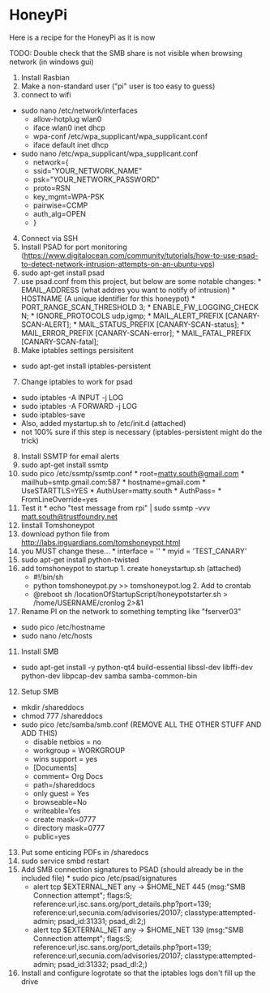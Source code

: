 # HoneyPi
Here is a recipe for the HoneyPi as it is now

TODO: Double check that the SMB share is not visible when browsing network (in windows gui)

1. Install Rasbian
2. Make a non-standard user ("pi" user is too easy to guess)
3. connect to wifi
  * sudo nano /etc/network/interfaces 
    * allow-hotplug wlan0 
    * iface wlan0 inet dhcp 
    * wpa-conf /etc/wpa_supplicant/wpa_supplicant.conf 
    * iface default inet dhcp 
  * sudo nano /etc/wpa_supplicant/wpa_supplicant.conf 
    * network={
    * ssid="YOUR_NETWORK_NAME" 
    * psk="YOUR_NETWORK_PASSWORD" 
    * proto=RSN 
    * key_mgmt=WPA-PSK 
    * pairwise=CCMP 
    * auth_alg=OPEN 
    * }
4. Connect via SSH
5. Install PSAD for port monitoring (https://www.digitalocean.com/community/tutorials/how-to-use-psad-to-detect-network-intrusion-attempts-on-an-ubuntu-vps)
  1. sudo apt-get install psad
  2. use psad.conf from this project, but below are some notable changes:
    * EMAIL_ADDRESS (what addres you want to notify of intrusion)
    * HOSTNAME (A unique identifier for this honeypot)
    * PORT_RANGE_SCAN_THRESHOLD       3; 
    * ENABLE_FW_LOGGING_CHECK     N; 
    * IGNORE_PROTOCOLS            udp,igmp; 
    * MAIL_ALERT_PREFIX           [CANARY-SCAN-ALERT]; 
    * MAIL_STATUS_PREFIX          [CANARY-SCAN-status]; 
    * MAIL_ERROR_PREFIX           [CANARY-SCAN-error]; 
    * MAIL_FATAL_PREFIX           [CANARY-SCAN-fatal]; 
6. Make iptables settings persisitent
  * sudo apt-get install iptables-persistent 
7. Change iptables to work for psad
  * sudo iptables -A INPUT -j LOG 
  * sudo iptables -A FORWARD -j LOG 
  * sudo iptables-save
   * Also, added mystartup.sh to /etc/init.d (attached) 
   * not 100% sure if this step is necessary (iptables-persistent might do the trick)
8. Install SSMTP for email alerts
  1. sudo apt-get install ssmtp 
  2. sudo pico /etc/ssmtp/ssmtp.conf 
    * root=matty.south@gmail.com 
    * mailhub=smtp.gmail.com:587 
    * hostname=gmail.com 
    * UseSTARTTLS=YES 
    * AuthUser=matty.south 
    * AuthPass= 
    * FromLineOverride=yes 
  3. Test it
    * echo "test message from rpi" | sudo ssmtp -vvv matt.south@trustfoundry.net 
9. Iinstall Tomshoneypot
  1. download python file from http://labs.inguardians.com/tomshoneypot.html
  2. you MUST change these... 
    * interface = '' 
    * myid = 'TEST_CANARY' 
  3. sudo apt-get install python-twisted
  4. add tomshoneypot to startup 
    1. create honeystartup.sh (attached)
      * #!/bin/sh 
      * python tomshoneypot.py >> tomshoneypot.log
    2. Add to crontab 
      * @reboot sh /locationOfStartupScript/honeypotstarter.sh > /home/USERNAME/cronlog 2>&1
10. Rename PI on the network to something tempting like "fserver03" 
  * sudo pico /etc/hostname 
  * sudo nano /etc/hosts
11. Install SMB
  * sudo apt-get install -y  python-qt4 build-essential libssl-dev libffi-dev python-dev libpcap-dev samba samba-common-bin
12. Setup SMB    
  * mkdir /shareddocs
  * chmod 777 /shareddocs 
  * sudo pico /etc/samba/smb.conf (REMOVE ALL THE OTHER STUFF AND ADD THIS)
      * disable netbios = no
      * workgroup = WORKGROUP 
      * wins support = yes 
      * [Documents]
      * comment= Org Docs 
      * path=/shareddocs 
      * only guest = Yes 
      * browseable=No
      * writeable=Yes 
      * create mask=0777 
      * directory mask=0777 
      * public=yes
  13. Put some enticing PDFs in /sharedocs
  14. sudo service smbd restart
  15. Add SMB connection signatures to PSAD (should already be in the included file)
    * sudo pico /etc/psad/signatures 
      * alert tcp $EXTERNAL_NET any -> $HOME_NET 445 (msg:"SMB Connection attempt"; flags:S; reference:url,isc.sans.org/port_details.php?port=139; reference:url,secunia.com/advisories/20107; classtype:attempted-admin; psad_id:31331; psad_dl:2;) 
      * alert tcp $EXTERNAL_NET any -> $HOME_NET 139 (msg:"SMB Connection attempt"; flags:S; reference:url,isc.sans.org/port_details.php?port=139; reference:url,secunia.com/advisories/20107; classtype:attempted-admin; psad_id:31332; psad_dl:2;)
16. Install and configure logrotate so that the iptables logs don't fill up the drive  
  
